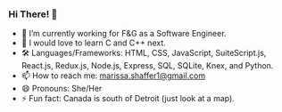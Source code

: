 ### Hi There! 👋

- 🔭 I’m currently working for F&G as a Software Engineer.
- 🌱 I would love to learn C and C++ next.
- 🛠 Languages/Frameworks: HTML, CSS, JavaScript, SuiteScript.js, React.js, Redux.js, Node.js, Express, SQL, SQLite, Knex, and Python. 
- 📫 How to reach me: marissa.shaffer1@gmail.com
- 😄 Pronouns: She/Her
- ⚡ Fun fact: Canada is south of Detroit (just look at a map).
